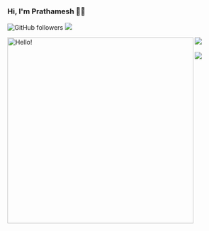 <!--
**pratt3000/pratt3000** is a ✨ _special_ ✨ repository because its `README.md` (this file) appears on your GitHub profile.
-->
### Hi, I'm Prathamesh 👋🏾   
![GitHub followers](https://img.shields.io/github/followers/pratt3000?label=Follow&style=social)
![](https://komarev.com/ghpvc/?username=your-github-pratt3000&color=blueviolet)


<img align = "left" src="https://raw.githubusercontent.com/pratt3000/pratt3000/master/sher.gif"  width="420" height="420" alt="Hello!">

<a href="https://github.com/pratt3000">
  <img align="center" src="https://github-readme-stats.vercel.app/api/top-langs/?username=pratt3000&theme=dracula&langs_count=8&layout=compact" />
</a>
<br>
<br>
<a href="https://github.com/pratt3000">
  <img align="center" src="https://github-readme-stats.vercel.app/api?username=pratt3000&show_icons=true&theme=dracula&count_private=true" />
</a>



